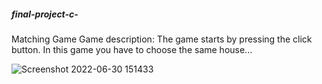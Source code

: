 ##### final-project-c-
Matching Game
Game description:
The game starts by pressing the click button.
In this game you have to choose the same house...

![Screenshot 2022-06-30 151433](https://user-images.githubusercontent.com/100345427/176659365-29d467c0-18be-400a-8ebe-afd44de0f388.jpg)
